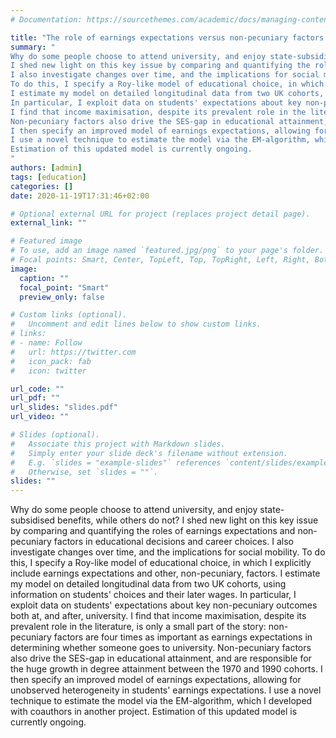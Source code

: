 ```yaml
---
# Documentation: https://sourcethemes.com/academic/docs/managing-content/

title: "The role of earnings expectations versus non-pecuniary factors in university attendance"
summary: "
Why do some people choose to attend university, and enjoy state-subsidised benefits, while others do not?
I shed new light on this key issue by comparing and quantifying the roles of earnings expectations and non-pecuniary factors in educational decisions and career choices.
I also investigate changes over time, and the implications for social mobility.
To do this, I specify a Roy-like model of educational choice, in which I explicitly include earnings expectations and other, non-pecuniary, factors.
I estimate my model on detailed longitudinal data from two UK cohorts, using information on students' choices and their later wages. 
In particular, I exploit data on students' expectations about key non-pecuniary outcomes both at, and after, university.
I find that income maximisation, despite its prevalent role in the literature, is only a small part of the story: non-pecuniary factors are four times as important as earnings expectations in determining whether someone goes to university. 
Non-pecuniary factors also drive the SES-gap in educational attainment, and are responsible for the huge growth in degree attainment between the 1970 and 1990 cohorts.
I then specify an improved model of earnings expectations, allowing for unobserved heterogeneity in students' earnings expectations. 
I use a novel technique to estimate the model via the EM-algorithm, which I developed with coauthors in another project.
Estimation of this updated model is currently ongoing.
"
authors: [admin]
tags: [education]
categories: []
date: 2020-11-19T17:31:46+02:00

# Optional external URL for project (replaces project detail page).
external_link: ""

# Featured image
# To use, add an image named `featured.jpg/png` to your page's folder.
# Focal points: Smart, Center, TopLeft, Top, TopRight, Left, Right, BottomLeft, Bottom, BottomRight.
image:
  caption: ""
  focal_point: "Smart"
  preview_only: false

# Custom links (optional).
#   Uncomment and edit lines below to show custom links.
# links:
# - name: Follow
#   url: https://twitter.com
#   icon_pack: fab
#   icon: twitter

url_code: ""
url_pdf: ""
url_slides: "slides.pdf"
url_video: ""

# Slides (optional).
#   Associate this project with Markdown slides.
#   Simply enter your slide deck's filename without extension.
#   E.g. `slides = "example-slides"` references `content/slides/example-slides.md`.
#   Otherwise, set `slides = ""`.
slides: ""
---
```


Why do some people choose to attend university, and enjoy state-subsidised benefits, while others do not?
I shed new light on this key issue by comparing and quantifying the roles of earnings expectations and non-pecuniary factors in educational decisions and career choices.
I also investigate changes over time, and the implications for social mobility.
To do this, I specify a Roy-like model of educational choice, in which I explicitly include earnings expectations and other, non-pecuniary, factors.
I estimate my model on detailed longitudinal data from two UK cohorts, using information on students' choices and their later wages. 
In particular, I exploit data on students' expectations about key non-pecuniary outcomes both at, and after, university.
I find that income maximisation, despite its prevalent role in the literature, is only a small part of the story: non-pecuniary factors are four times as important as earnings expectations in determining whether someone goes to university. 
Non-pecuniary factors also drive the SES-gap in educational attainment, and are responsible for the huge growth in degree attainment between the 1970 and 1990 cohorts.
I then specify an improved model of earnings expectations, allowing for unobserved heterogeneity in students' earnings expectations. 
I use a novel technique to estimate the model via the EM-algorithm, which I developed with coauthors in another project.
Estimation of this updated model is currently ongoing.